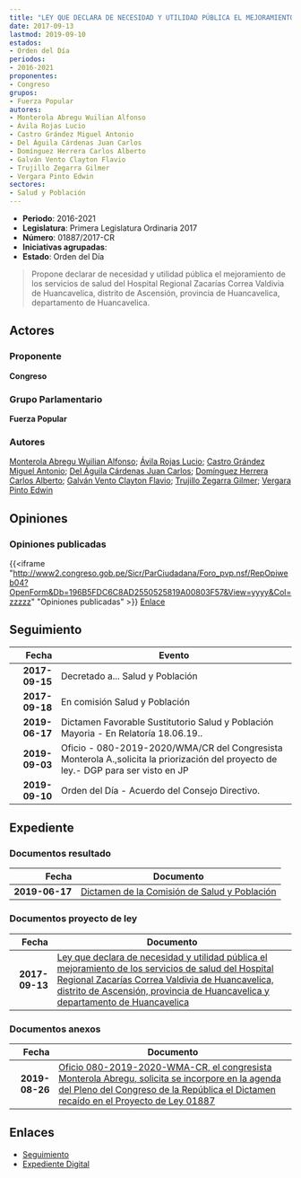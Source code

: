 ```yaml
---
title: "LEY QUE DECLARA DE NECESIDAD Y UTILIDAD PÚBLICA EL MEJORAMIENTO DE LOS SERVICIOS DE SALUD DEL HOSPITAL REGIONAL ZACARIAS CORREA VALDIVIA DE HUANCAVELICA, DISTRITO DE ASCENSIÓN, PROVINCIA DE HUANCAVELICA Y DEPARTAMENTO DE HUANCAVELICA"
date: 2017-09-13
lastmod: 2019-09-10
estados:
- Orden del Día
periodos:
- 2016-2021
proponentes:
- Congreso
grupos:
- Fuerza Popular
autores:
- Monterola Abregu Wuilian Alfonso
- Ávila Rojas Lucio
- Castro Grández Miguel Antonio
- Del Águila Cárdenas Juan Carlos
- Domínguez Herrera Carlos Alberto
- Galván Vento Clayton Flavio
- Trujillo Zegarra Gilmer
- Vergara Pinto Edwin
sectores:
- Salud y Población
---
```

- **Periodo**: 2016-2021
- **Legislatura**: Primera Legislatura Ordinaria 2017
- **Número**: 01887/2017-CR
- **Iniciativas agrupadas**: 
- **Estado**: Orden del Día

> Propone declarar de necesidad y utilidad pública el mejoramiento de los servicios de salud del Hospital Regional Zacarías Correa Valdivia de Huancavelica, distrito de Ascensión, provincia de Huancavelica, departamento de Huancavelica.


## Actores

### Proponente

**Congreso**

### Grupo Parlamentario

**Fuerza Popular**

### Autores

[Monterola Abregu Wuilian Alfonso](mailto:mailto:wmonterola@congreso.gob.pe); [Ávila Rojas Lucio](mailto:mailto:lavilar@congreso.gob.pe); [Castro Grández Miguel Antonio](mailto:mailto:macastro@congreso.gob.pe); [Del Águila Cárdenas Juan Carlos](mailto:mailto:jdelaguila@congreso.gob.pe); [Domínguez Herrera Carlos Alberto](mailto:mailto:cdominguez@congreso.gob.pe); [Galván Vento Clayton Flavio](mailto:mailto:cgalvan@congreso.gob.pe); [Trujillo Zegarra Gilmer](mailto:mailto:gtrujilloz@congreso.gob.pe); [Vergara Pinto Edwin](mailto:mailto:evergara@congreso.gob.pe)

## Opiniones

### Opiniones publicadas

{{<iframe "http://www2.congreso.gob.pe/Sicr/ParCiudadana/Foro_pvp.nsf/RepOpiweb04?OpenForm&Db=196B5FDC6C8AD2550525819A00803F57&View=yyyy&Col=zzzzz" "Opiniones publicadas" >}}
[Enlace](http://www2.congreso.gob.pe/Sicr/ParCiudadana/Foro_pvp.nsf/RepOpiweb04?OpenForm&Db=196B5FDC6C8AD2550525819A00803F57&View=yyyy&Col=zzzzz)


## Seguimiento

| Fecha | Evento |
|------:|--------|
| **2017-09-15** | Decretado a... Salud y Población |
| **2017-09-18** | En comisión Salud y Población |
| **2019-06-17** | Dictamen Favorable Sustitutorio Salud y Población Mayoria - En Relatoría 18.06.19.. |
| **2019-09-03** | Oficio - 080-2019-2020/WMA/CR del Congresista Monterola A.,solicita la priorización del proyecto de ley.- DGP para ser visto en JP |
| **2019-09-10** | Orden del Día - Acuerdo del Consejo Directivo. |

## Expediente

### Documentos resultado

| Fecha | Documento |
|------:|-----------|
| **2019-06-17** | [Dictamen de la Comisión de Salud y Población](http://www.leyes.congreso.gob.pe/Documentos/2016_2021/Dictamenes/Proyectos_de_Ley/01887DC21MAY20190617.pdf) |

### Documentos proyecto de ley

| Fecha | Documento |
|------:|-----------|
| **2017-09-13** | [Ley que declara de necesidad y utilidad pública el mejoramiento de los servicios de salud del Hospital Regional Zacarías Correa Valdivia de Huancavelica, distrito de Ascensión, provincia de Huancavelica y departamento de Huancavelica](http://www.leyes.congreso.gob.pe/Documentos/2016_2021/Proyectos_de_Ley_y_de_Resoluciones_Legislativas/PL0188720170913.PDF) |

### Documentos anexos

| Fecha | Documento |
|------:|-----------|
| **2019-08-26** | [Oficio 080-2019-2020-WMA-CR, el congresista Monterola Abregu, solicita se incorpore en la agenda del Pleno del Congreso de la República el Dictamen recaído en el Proyecto de Ley 01887](http://www.leyes.congreso.gob.pe/Documentos/2016_2021/Oficios/Congresistas/OFICIO-080-2019-2020-WMA-CR.pdf) |

## Enlaces

- [Seguimiento](http://www2.congreso.gob.pe/Sicr/TraDocEstProc/CLProLey2016.nsf/f7fff46988ca05b1052578e100829cc7/6c60992ac98c6e880525819b0055d148?OpenDocument)
- [Expediente Digital](http://www2.congreso.gob.pe/Sicr/TraDocEstProc/CLProLey2016.nsf/f7fff46988ca05b1052578e100829cc7/6c60992ac98c6e880525819b0055d148?OpenDocument&Click=05257FB7005EB655.eb71d0cf91d8294e05256cdf006b5706/$Body/0.1C6C)

